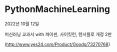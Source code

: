 # PythonMachineLearning

2022년 10월 12일

머신러닝 교과서 with 파이썬, 사이킷런, 텐서플로 개정 2판

(http://www.yes24.com/Product/Goods/73270768)
